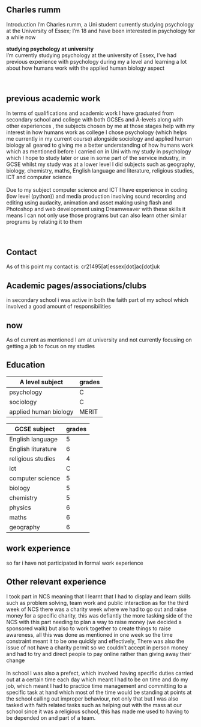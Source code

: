 ## Charles rumm
Introduction 
I’m Charles rumm, a Uni student currently studying psychology at the University of Essex; I’m 18 and have been interested in psychology for a while now


**studying psychology at university**  
I’m currently studying psychology at the university of Essex, I’ve had previous experience with psychology during my a level and learning a lot about how humans work with the applied human biology aspect 

<br>

## previous academic work
In terms of qualifications and academic work I have graduated from secondary school and college with both GCSEs and A-levels along with other experiences , the subjects chosen by me at those stages help with my interest in how humans work as college I chose psychology (which helps me currently in my current course) alongside sociology and applied human biology all geared to giving me a better understanding of how humans work which as mentioned before I carried on in Uni with my study in psychology which I hope to study later or use in some part of the service industry, in GCSE whilst my study was at a lower level I did subjects such as geography, biology, chemistry, maths, English language and literature, religious studies, ICT and computer science  <br>
<br>
Due to my subject computer science and ICT I have experience in coding (low level (python)) and media production involving sound recording and editing using audacity, animation and asset making using flash and Photoshop and web development using Dreamweaver with these skills it means I can not only use those programs but can also learn other similar programs by relating it to them

<br>

## Contact
As of this point my contact is:
cr21495[at]essex[dot]ac[dot]uk
<br>

## Academic pages/associations/clubs

in secondary school i was active in both the faith part of my school which involved a good amount of responsibilities 
<br>

## now
As of current as mentioned I am at university and not currently focusing on getting a job to focus on my studies 
<br>

## Education
 |A level subject|grades|
 |---------------|------|
 |psychology|C|
 |sociology|C|
 |applied human biology|MERIT|
 
 |GCSE subject | grades|
 |-------------|-------|
 |English language|5|
 |English liturature|6|
 |religious studies|4|
 |ict|C|
 |computer science|5|
 |biology|5|
 |chemistry|5|
 |physics|6|
 |maths|6|
 |geography|6|

## work experience
 so far i have not participated in formal work experience 
<br>

## Other relevant experience 

I took part in NCS meaning that I learnt that I had to display and learn skills such as problem solving, team work and public interaction as for the third week of NCS there was a charity week where we had to go out and raise money for a specific charity, this was defiantly the more tasking side of the NCS with this part needing to plan a way to raise money (we decided a sponsored walk) but also to work together to create things to raise awareness, all this was done as mentioned in one week so the time constraint meant it to be one quickly and effectively,  There was also the issue of not have a charity permit so we couldn’t accept in person money and had to try and direct people to pay online rather than giving away their change <br>
<br>
In school I was also a prefect, which involved having specific duties carried out at a certain time each day which meant I had to be on time and do my job, which meant I had to practice time management and committing to a specific task at hand which most of the time would be standing at points at the school calling out improper behaviour,  not only that but I was also tasked with faith related tasks such as helping out with the mass at our school since it was a religious school, this has made me used to having to be depended on and part of a team.
<br>


<br>


<br>




<br><br> 

